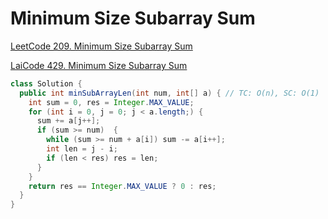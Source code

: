 # Minimum Size Subarray Sum
[LeetCode 209. Minimum Size Subarray Sum](https://leetcode.com/problems/minimum-size-subarray-sum/)

[LaiCode 429. Minimum Size Subarray Sum](https://app.laicode.io/app/problem/429)

```java
class Solution {
  public int minSubArrayLen(int num, int[] a) { // TC: O(n), SC: O(1)
    int sum = 0, res = Integer.MAX_VALUE;
    for (int i = 0, j = 0; j < a.length;) {
      sum += a[j++];
      if (sum >= num)  {
        while (sum >= num + a[i]) sum -= a[i++];
        int len = j - i;
        if (len < res) res = len;
      }
    }
    return res == Integer.MAX_VALUE ? 0 : res;
  }
}
```